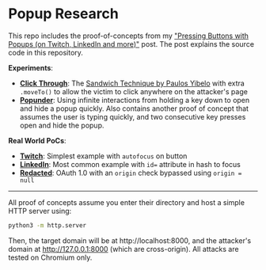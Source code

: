# Popup Research

This repo includes the proof-of-concepts from my ["Pressing Buttons with Popups (on Twitch, LinkedIn and more)"](https://jorianwoltjer.com/blog/p/hacking/pressing-buttons-with-popups) post. The post explains the source code in this repository.

**Experiments**:
* [**Click Through**](experiments/click-through/): The [Sandwich Technique by Paulos Yibelo](https://www.paulosyibelo.com/2024/02/cross-window-forgery-web-attack-vector.html) with extra `.moveTo()` to allow the victim to click anywhere on the attacker's page
* [**Popunder**](experiments/popunder/): Using infinite interactions from holding a key down to open and hide a popup quickly. Also contains another proof of concept that assumes the user is typing quickly, and two consecutive key presses open and hide the popup.

**Real World PoCs**:
* [**Twitch**](real-world-pocs/twitch/): Simplest example with `autofocus` on button
* [**LinkedIn**](real-world-pocs/linkedin/): Most common example with `id=` attribute in hash to focus
* [**Redacted**](real-world-pocs/redacted/): OAuth 1.0 with an `origin` check bypassed using `origin = null`

---

All proof of concepts assume you enter their directory and host a simple HTTP server using:

```sh
python3 -m http.server
```

Then, the target domain will be at http://localhost:8000, and the attacker's domain at http://127.0.0.1:8000 (which are cross-origin). All attacks are tested on Chromium only.
